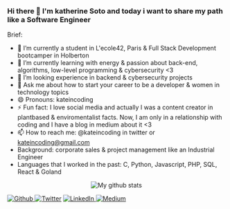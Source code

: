 ### Hi there 👋 I'm katherine Soto and today i want to share my path like a Software Engineer

Brief:

- 🔭 I’m currently a student in L'ecole42, Paris & Full Stack Development bootcamper in Holberton
- 🌱 I’m currently learning with energy & passion about back-end, algorithms, low-level programming & cybersecurity <3
- 🤔 I’m looking experience in backend & cybersecurity projects
- 💬 Ask me about how to start your career to be a developer & women in technology topics
- 😄 Pronouns: kateincoding
- ⚡ Fun fact: I love social media and actually I was a content creator in plantbased & enviromentalist facts. Now, I am only in a relationship with coding and I have a blog in medium about it <3
- 📫 How to reach me: @kateincoding in twitter or kateincoding@gmail.com
- Background: corporate sales & project management like an Industrial Engineer
- Languages that I worked in the past: C, Python, Javascript, PHP, SQL, React & Goland

<p align="center">
  <img align="center" src="https://github-readme-stats.vercel.app/api/top-langs/?username=kateincoding&layout=compact&theme=vue&langs_count=6" alt="My github stats"/>
</p>
<p>
  <a href="https://github.com/kateincoding" target="_blank"><img alt="Github" src="https://img.shields.io/badge/GitHub-%2312100E.svg?&style=for-the-badge&logo=Github&logoColor=white" />
  </a> <a href="https://twitter.com/kateincoding" target="_blank"><img alt="Twitter" src="https://img.shields.io/badge/twitter-%231DA1F2.svg?&style=for-the-badge&logo=twitter&logoColor=white" /></a>
  <a href="https://www.linkedin.com/in/katherinesoto/" target="_blank"><img alt="LinkedIn" src="https://img.shields.io/badge/linkedin-%230077B5.svg?&style=for-the-badge&logo=linkedin&logoColor=white" />
  </a> <a href="https://kateincoding.medium.com/" target="_blank"><img alt="Medium" src="https://img.shields.io/badge/medium-%2312100E.svg?&style=for-the-badge&logo=medium&logoColor=white" /></a>
</p>
